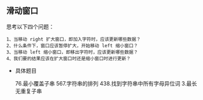 ## 滑动窗口

思考以下四个问题：

    1、当移动 right 扩大窗口，即加入字符时，应该更新哪些数据？
    2、什么条件下，窗口应该暂停扩大，开始移动 left 缩小窗口？
    3、当移动 left 缩小窗口，即移出字符时，应该更新哪些数据？
    4、我们要的结果应该在扩大窗口时还是缩小窗口时进行更新？

- 具体题目

    76.最小覆盖子串
    567.字符串的排列
    438.找到字符串中所有字母异位词
    3.最长无重复子串